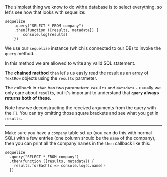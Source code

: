 
The simplest thing we know to do with a database is to select everything, so let's see how that looks with sequelize:

```
sequelize
    .query("SELECT * FROM company")
    .then(function ([results, metadata]) {
        console.log(results)
    })
```
  

We use our `sequelize` instance (which is connected to our DB) to invoke the `query` method.

  

In this method we are allowed to write any valid SQL statement.

  

The **chained method** `then` let's us easily read the result as an array of `TextRow` objects using the `results` parameter.

  

The callback in `then` has two parameters: `results` and `metadata` - usually we only care about `results`, but it's important to understand that **`query`** **always returns both of these.**

  

Note how we deconstructing the received arguments from the query with the `[]`. You can try omitting those square brackets and see what you get in `results`.

  

----------

  

Make sure you have a `company` table set up (you can do this with normal SQL) with a few entries (one column should be the `name` of the company), then you can print all the company names in the `then` callback like this:

  
```
sequelize
  .query("SELECT * FROM company")
  .then(function ([results, metadata]) {
    results.forEach(c => console.log(c.name))
  })
```